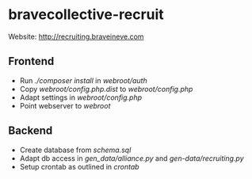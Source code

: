 bravecollective-recruit
================

Website: http://recruiting.braveineve.com

## Frontend
* Run *./composer* *install* in *webroot/auth*
* Copy *webroot/config.php.dist* to *webroot/config.php*
* Adapt settings in *webroot/config.php*
* Point webserver to *webroot*

## Backend
* Create database from *schema.sql*
* Adapt db access in *gen_data/alliance.py* and *gen-data/recruiting.py*
* Setup crontab as outlined in *crontab*
